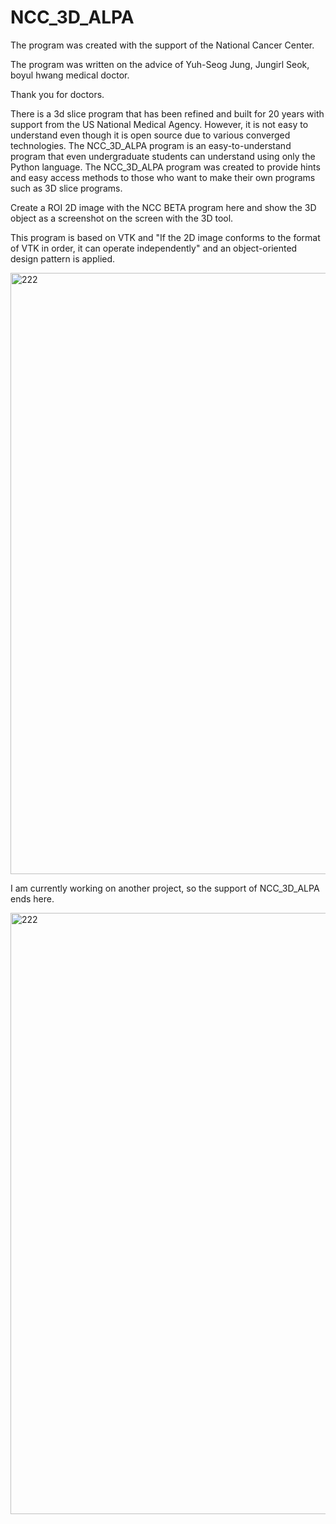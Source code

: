 # NCC_3D_ALPA
The program was created with the support of the National Cancer Center.

The program was written on the advice of Yuh-Seog Jung, Jungirl Seok, boyul hwang medical doctor.

Thank you for doctors.

There is a 3d slice program that has been refined and built for 20 years with support from the US National Medical Agency. 
However, it is not easy to understand even though it is open source due to various converged technologies.
The NCC_3D_ALPA program is an easy-to-understand program that even undergraduate students can understand using only the Python language.
The NCC_3D_ALPA program was created to provide hints and easy access methods to those who want to make their own programs such as 3D slice programs.

Create a ROI 2D image with the NCC BETA program here and show the 3D object 
as a screenshot on the screen with the 3D tool.

This program is based on VTK and
"If the 2D image conforms to the format of VTK in order, it can operate independently" 
and an object-oriented design pattern is applied.


<img width="962" alt="222" src="https://user-images.githubusercontent.com/19296155/229004758-2001ea32-57e6-44b0-9fa9-845e12c837e1.png">

I am currently working on another project, so the support of NCC_3D_ALPA ends here.


<img width="962" alt="222" src="https://user-images.githubusercontent.com/19296155/229003715-1de3d342-0cae-40de-88ec-9f1537a88615.jpg">
 
 
